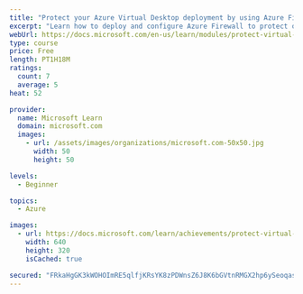 ```yaml
---
title: "Protect your Azure Virtual Desktop deployment by using Azure Firewall"
excerpt: "Learn how to deploy and configure Azure Firewall to protect outbound network traffic for Azure Virtual Desktop."
webUrl: https://docs.microsoft.com/en-us/learn/modules/protect-virtual-desktop-deployment-azure-firewall/
type: course
price: Free
length: PT1H18M
ratings:
  count: 7
  average: 5
heat: 52

provider:
  name: Microsoft Learn
  domain: microsoft.com
  images:
    - url: /assets/images/organizations/microsoft.com-50x50.jpg
      width: 50
      height: 50

levels:
  - Beginner

topics:
  - Azure

images:
  - url: https://docs.microsoft.com/learn/achievements/protect-virtual-desktop-deployment-azure-firewall-social.png
    width: 640
    height: 320
    isCached: true

secured: "FRkaHgGK3kWOHOImRE5qlfjKRsYK8zPDWnsZ6J8K6bGVtnRMGX2hp6ySeoqasquo0SSaFIiwk8AF9Rew7Ks+q3JZe3iwd7IuDlqPnFX/rEY6xLK3skWRkQLiuxQQP8XVlWaUFDOuUwIhRKO3PRb8ah/gWfjW5l2Tqvn7Kkgk50TLjI3KkBt31XeCQ4HbqPJYf6cFEgPWji1Pz5C5ulkkST7NRQLJGbolkHNTyhcmvTHWZNNTgilJ9IiDUa0VwMxnMt51SA0TLFIg8RIyBJplKyzZLEGZBZZbdgUhFGTRGs0m/2EI519yiqd1K6ySLFFpFM8R8g+ehsnzPzXE+L3Zt/aAGDO7T1rMD9BjoSGgVcgaaP1yid9qKy1rJv6Yj22x2TGgDQTZxCLJZo4IUvAsbrIoKzhkPDXghGb9LptMi2w=;KhrC8chT/Si8fahK/GL7MQ=="
---
```


